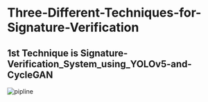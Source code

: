 # Three-Different-Techniques-for-Signature-Verification

## 1st Technique is Signature-Verification_System_using_YOLOv5-and-CycleGAN

![pipline](./Images/pipline.png)